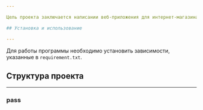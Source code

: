 ```yaml
---

Цель проекта заключается написании веб-приложения для интернет-магазина на Django.

## Установка и использование

---
```


Для работы программы необходимо установить зависимости, указанные в `requirement.txt`.

## Структура проекта

---

### pass
